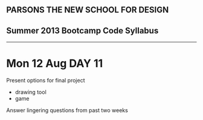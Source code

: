 ## PARSONS THE NEW SCHOOL FOR DESIGN
## Summer 2013 Bootcamp Code Syllabus
-------------------------------------------------------------------

# Mon 12 Aug DAY 11

Present options for final project

* drawing tool
* game

Answer lingering questions from past two weeks